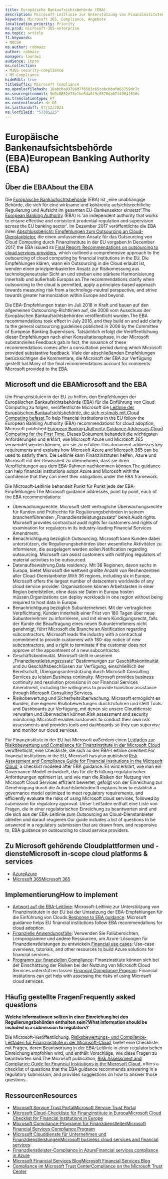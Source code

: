 ```yaml
---
title: Europäische Bankaufsichtsbehörde (EBA)
description: Microsoft-Leitlinie zur Unterstützung von Finanzinstituten in der EU bei der Umsetzung der EBA-Empfehlungen für die Einführung von Clouds.
keywords: Microsoft 365, Compliance, Angebote
localization_priority: Priority
ms.prod: microsoft-365-enterprise
ms.topic: article
f1.keywords:
- NOCSH
ms.author: robmazz
author: robmazz
manager: laurawi
audience: itpro
ms.collection:
- M365-security-compliance
- MS-Compliance
hideEdit: true
titleSuffix: Microsoft Compliance
ms.openlocfilehash: 18abcba03796d7f6563c65cebcbbafd63759dc7c
ms.sourcegitcommit: 9b0c8852e73e2be54a0f9c6570da67f4964f616c
ms.translationtype: HT
ms.contentlocale: de-DE
ms.lasthandoff: 07/12/2021
ms.locfileid: "53385225"
---
```

# <a name="european-banking-authority-eba"></a><span data-ttu-id="aad83-104">Europäische Bankenaufsichtsbehörde (EBA)</span><span class="sxs-lookup"><span data-stu-id="aad83-104">European Banking Authority (EBA)</span></span>

## <a name="about-the-eba"></a><span data-ttu-id="aad83-105">Über die EBA</span><span class="sxs-lookup"><span data-stu-id="aad83-105">About the EBA</span></span>

<span data-ttu-id="aad83-106">Die [Europäische Bankaufsichtsbehörde](https://eba.europa.eu/) (EBA) ist „eine unabhängige Behörde, die sich für eine wirksame und kohärente aufsichtsrechtliche Regulierung und Aufsicht im gesamten EU-Bankensektor einsetzt“.</span><span class="sxs-lookup"><span data-stu-id="aad83-106">The [European Banking Authority](https://eba.europa.eu/) (EBA) is 'an independent authority that works to ensure effective and consistent prudential regulation and supervision across the EU banking sector'.</span></span> <span data-ttu-id="aad83-107">Im Dezember 2017 veröffentlichte die EBA ihren [Abschlussbericht: Empfehlungen zum Outsourcing an Cloud-Dienstanbieter](https://eba.europa.eu/documents/10180/2170121/Final+draft+Recommendations+on+Cloud+Outsourcing+%28EBA-Rec-2017-03%29.pdf/5fa5cdde-3219-4e95-946d-0c0d05494362), die einen umfassenden Ansatz für das Outsourcing von Cloud Computing durch Finanzinstitute in der EU vorgaben.</span><span class="sxs-lookup"><span data-stu-id="aad83-107">In December 2017, the EBA issued its [Final Report: Recommendations on outsourcing to cloud services providers](https://eba.europa.eu/documents/10180/2170121/Final+draft+Recommendations+on+Cloud+Outsourcing+%28EBA-Rec-2017-03%29.pdf/5fa5cdde-3219-4e95-946d-0c0d05494362), which outlined a comprehensive approach to the outsourcing of cloud computing by financial institutions in the EU.</span></span> <span data-ttu-id="aad83-108">Die Empfehlungen klären, wann ein Outsourcing in die Cloud erlaubt ist, wenden einen prinzipienbasierten Ansatz zur Risikomessung aus technologieneutraler Sicht an und streben eine stärkere Harmonisierung innerhalb und außerhalb Europas an.</span><span class="sxs-lookup"><span data-stu-id="aad83-108">The recommendations clarify when outsourcing to the cloud is permitted, apply a principles-based approach towards measuring risk from a technology-neutral perspective, and strive towards greater harmonization within Europe and beyond.</span></span>

<span data-ttu-id="aad83-109">Die EBA-Empfehlungen traten im Juli 2018 in Kraft und bauen auf den allgemeinen Outsourcing-Richtlinien auf, die 2006 vom Ausschuss der Europäischen Bankaufsichtsbehörden veröffentlicht wurden.</span><span class="sxs-lookup"><span data-stu-id="aad83-109">The EBA recommendations took effect in July 2018, and they build on and add clarity to the general outsourcing guidelines published in 2006 by the Committee of European Banking Supervisors.</span></span> <span data-ttu-id="aad83-110">Tatsächlich erfolgt die Veröffentlichung dieser Empfehlungen nach einer Konsultationsphase, in der Microsoft substanzielles Feedback gab.</span><span class="sxs-lookup"><span data-stu-id="aad83-110">In fact, the issuance of these recommendations comes after a consultation period during which Microsoft provided substantive feedback.</span></span> <span data-ttu-id="aad83-111">Viele der abschließenden Empfehlungen berücksichtigen die Kommentare, die Microsoft der EBA zur Verfügung gestellt hat.</span><span class="sxs-lookup"><span data-stu-id="aad83-111">Many of the final recommendations account for comments Microsoft provided to the EBA.</span></span>

## <a name="microsoft-and-the-eba"></a><span data-ttu-id="aad83-112">Microsoft und die EBA</span><span class="sxs-lookup"><span data-stu-id="aad83-112">Microsoft and the EBA</span></span>

<span data-ttu-id="aad83-113">Um Finanzinstituten in der EU zu helfen, den Empfehlungen der Europäischen Bankaufsichtsbehörde (EBA) für die Einführung von Cloud Computing zu folgen, veröffentlichte Microsoft die [Leitlinie der Europäischen Bankaufsichtsbehörde, die sich erstmals mit Cloud Computing befasst](https://aka.ms/FinServ-Guide-EuBankAuth).</span><span class="sxs-lookup"><span data-stu-id="aad83-113">To help financial institutions in the EU follow the European Banking Authority (EBA) recommendations for cloud adoption, Microsoft published [European Banking Authority Guidance Addresses Cloud Computing for the First Time](https://aka.ms/FinServ-Guide-EuBankAuth).</span></span> <span data-ttu-id="aad83-114">Dieses Dokument behandelt die wichtigsten Anforderungen und erklärt, wie Microsoft Azure und Microsoft 365 verwendet werden können, um sie zu erfüllen.</span><span class="sxs-lookup"><span data-stu-id="aad83-114">This document addresses key requirements and explains how Microsoft Azure and Microsoft 365 can be used to satisfy them.</span></span> <span data-ttu-id="aad83-115">Die Leitlinie kann Finanzinstituten helfen, Azure und Microsoft mit der Gewissheit zu übernehmen, dass sie ihren Verpflichtungen aus dem EBA-Rahmen nachkommen können.</span><span class="sxs-lookup"><span data-stu-id="aad83-115">The guidance can help financial institutions adopt Azure and Microsoft with the confidence that they can meet their obligations under the EBA framework.</span></span>

<span data-ttu-id="aad83-116">Die Microsoft-Leitlinie behandelt Punkt für Punkt jede der EBA-Empfehlungen:</span><span class="sxs-lookup"><span data-stu-id="aad83-116">The Microsoft guidance addresses, point by point, each of the EBA recommendations:</span></span>

- <span data-ttu-id="aad83-p104">Überwachungsrechte. Microsoft stellt vertragliche Überwachungsrechte für Kunden und Prüfrechte für Regulierungsbehörden in seinem branchenführenden „Finanzdienstleistungszusatz“ bereit.</span><span class="sxs-lookup"><span data-stu-id="aad83-p104">Audit rights. Microsoft provides contractual audit rights for customers and rights of examination for regulators in its industry-leading Financial Services Amendment.</span></span>
- <span data-ttu-id="aad83-p105">Benachrichtigung bezüglich Outsourcing. Microsoft kann Kunden dabei unterstützen, die Regulierungsbehörden über wesentliche Aktivitäten zu informieren, die ausgelagert werden sollen.</span><span class="sxs-lookup"><span data-stu-id="aad83-p105">Notification regarding outsourcing. Microsoft can assist customers with notifying regulators of material activities to be outsourced.</span></span>
- <span data-ttu-id="aad83-121">Datenaufbewahrung.</span><span class="sxs-lookup"><span data-stu-id="aad83-121">Data residency.</span></span> <span data-ttu-id="aad83-122">Mit 36 Regionen, davon sechs in Europa, bietet Microsoft die weltweit größte Anzahl von Rechenzentren aller Cloud-Dienstanbieter.</span><span class="sxs-lookup"><span data-stu-id="aad83-122">With 36 regions, including six in Europe, Microsoft offers the largest number of datacenters worldwide of any cloud service provider.</span></span> <span data-ttu-id="aad83-123">Organisationen können Arbeitslasten in einer Region bereitstellen, ohne dass sie Daten in Europa hosten müssen.</span><span class="sxs-lookup"><span data-stu-id="aad83-123">Organizations can deploy workloads in one region without being required to host data in Europe.</span></span>
- <span data-ttu-id="aad83-p107">Benachrichtigung bezüglich Subunternehmer. Mit der vertraglichen Verpflichtung, Kunden innerhalb einer Frist von 180 Tagen über neue Subunternehmer zu informieren, und mit einem Kündigungsrecht, falls der Kunde die Beauftragung eines neuen Subunternehmers nicht genehmigt, führt Microsoft die Branche an.</span><span class="sxs-lookup"><span data-stu-id="aad83-p107">Notification regarding subcontractors. Microsoft leads the industry with a contractual commitment to provide customers with 180-day notice of new subcontractors, and a right to terminate if the customer does not approve of the appointment of a new subcontractor.</span></span>
- <span data-ttu-id="aad83-p108">Geschäftskontinuität. Microsoft stellt in unserem „Finanzdienstleistungszusatz“ Bestimmungen zur Geschäftskontinuität und zu Geschäftsbeschlüssen zur Verfügung, einschließlich der Bereitschaft, Übergangsunterstützung durch Microsoft Consulting Services zu leisten.</span><span class="sxs-lookup"><span data-stu-id="aad83-p108">Business continuity. Microsoft provides business continuity and resolution provisions in our Financial Services Amendment, including the willingness to provide transition assistance through Microsoft Consulting Services.</span></span>
- <span data-ttu-id="aad83-p109">Risikobewertung und Sicherheitsüberwachung. Microsoft ermöglicht es Kunden, ihre eigenen Risikobewertungen durchzuführen und stellt Tools und Dashboards zur Verfügung, mit denen sie unsere Clouddienste verwalten und überwachen können.</span><span class="sxs-lookup"><span data-stu-id="aad83-p109">Risk assessment and security monitoring. Microsoft enables customers to conduct their own risk assessments and provides tools and dashboards so they can supervise and monitor our cloud services.</span></span>

<span data-ttu-id="aad83-130">Für Finanzinstitute in der EU hat Microsoft außerdem einen [Leitfaden zur Risikobewertung und Compliance für Finanzinstitute in der Microsoft Cloud](https://aka.ms/RiskGovernanceGuide) veröffentlicht, eine Checkliste, die sich an der EBA-Leitlinie orientiert.</span><span class="sxs-lookup"><span data-stu-id="aad83-130">For financial institutions in the EU, Microsoft has also published [Risk Assessment and Compliance Guide for Financial Institutions in the Microsoft Cloud](https://aka.ms/RiskGovernanceGuide), a checklist modeled after EBA guidance.</span></span> <span data-ttu-id="aad83-131">Es wird erklärt, wie man ein Governance-Modell entwickelt, das für die Erfüllung regulatorischer Anforderungen optimiert ist, und wie man die Risiken der Nutzung von Microsoft Cloud Services effizient bewertet, gefolgt von der Einreichung zur Genehmigung durch die Aufsichtsbehörden.</span><span class="sxs-lookup"><span data-stu-id="aad83-131">It explains how to establish a governance model optimized to meet regulatory requirements, and efficiently evaluate the risks of using Microsoft cloud services, followed by submission for regulatory approval.</span></span> <span data-ttu-id="aad83-132">Unser Leitfaden enthält eine Liste von Fragen, die in einer regulatorischen Einreichung zu beantworten sind und die sich aus der EBA-Leitlinie zum Outsourcing an Cloud-Dienstanbieter ableiten und darauf reagieren.</span><span class="sxs-lookup"><span data-stu-id="aad83-132">Our guide includes a list of questions to be answered in a regulatory submission that are drawn from, and responsive to, EBA guidance on outsourcing to cloud service providers.</span></span>

## <a name="microsoft-in-scope-cloud-platforms--services"></a><span data-ttu-id="aad83-133">Zu Microsoft gehörende Cloudplattformen und -dienste</span><span class="sxs-lookup"><span data-stu-id="aad83-133">Microsoft in-scope cloud platforms & services</span></span>

- [<span data-ttu-id="aad83-134">Azure</span><span class="sxs-lookup"><span data-stu-id="aad83-134">Azure</span></span>](https://aka.ms/AzureCompliance)
- [<span data-ttu-id="aad83-135">Microsoft 365</span><span class="sxs-lookup"><span data-stu-id="aad83-135">Microsoft 365</span></span>](https://aka.ms/o365-compliance-framework)

## <a name="how-to-implement"></a><span data-ttu-id="aad83-136">Implementierung</span><span class="sxs-lookup"><span data-stu-id="aad83-136">How to implement</span></span>

- <span data-ttu-id="aad83-137">[Antwort auf die EBA-Leitlinie](https://aka.ms/FinServ-Guide-EuBankAuth): Microsoft-Leitlinie zur Unterstützung von Finanzinstituten in der EU bei der Umsetzung der EBA-Empfehlungen für die Einführung von Clouds.</span><span class="sxs-lookup"><span data-stu-id="aad83-137">[Response to EBA guidance](https://aka.ms/FinServ-Guide-EuBankAuth): Microsoft guidance helps EU financial institutions follow EBA recommendations for cloud adoption.</span></span>
- <span data-ttu-id="aad83-138">[Finanzielle Anwendungsfälle](/azure/industry/financial/): Verwenden Sie Fallübersichten, Lernprogramme und andere Ressourcen, um Azure-Lösungen für Finanzdienstleistungen zu entwickeln.</span><span class="sxs-lookup"><span data-stu-id="aad83-138">[Financial use cases](/azure/industry/financial/): Use-case overviews, tutorials, and other resources to build Azure solutions for financial services.</span></span>
- <span data-ttu-id="aad83-139">[Programm zur finanziellen Compliance](https://aka.ms/FSCP-Print): Finanzinstitute können sich bei der Einschätzung der Risiken bei der Nutzung von Microsoft Cloud Services unterstützen lassen.</span><span class="sxs-lookup"><span data-stu-id="aad83-139">[Financial Compliance Program](https://aka.ms/FSCP-Print): Financial institutions can get help with assessing the risks of using Microsoft cloud services.</span></span>

## <a name="frequently-asked-questions"></a><span data-ttu-id="aad83-140">Häufig gestellte Fragen</span><span class="sxs-lookup"><span data-stu-id="aad83-140">Frequently asked questions</span></span>

<span data-ttu-id="aad83-141">**Welche Informationen sollten in einer Einreichung bei den Regulierungsbehörden enthalten sein?**</span><span class="sxs-lookup"><span data-stu-id="aad83-141">**What information should be included in a submission to regulators?**</span></span>

<span data-ttu-id="aad83-142">Die Microsoft-Veröffentlichung, [Risikobewertungs- und Compliance-Leitfaden für Finanzinstitute in der Microsoft-Cloud](https://aka.ms/RiskGovernanceGuide), bietet eine Checkliste mit Fragen, deren Beantwortung in der EBA-Leitlinie in einer regulatorischen Einreichung empfohlen wird, und enthält Vorschläge, wie diese Fragen zu beantworten sind.</span><span class="sxs-lookup"><span data-stu-id="aad83-142">The Microsoft publication, [Risk Assessment and Compliance Guide for Financial Institutions in the Microsoft Cloud](https://aka.ms/RiskGovernanceGuide), offers a checklist of questions that the EBA guidance recommends answering in a regulatory submission, and provides suggestions on how to answer those questions.</span></span>

## <a name="resources"></a><span data-ttu-id="aad83-143">Ressourcen</span><span class="sxs-lookup"><span data-stu-id="aad83-143">Resources</span></span>

- [<span data-ttu-id="aad83-144">Microsoft Service Trust Portal</span><span class="sxs-lookup"><span data-stu-id="aad83-144">Microsoft Service Trust Portal</span></span>](https://aka.ms/STP)
- [<span data-ttu-id="aad83-145">Microsoft Cloud-Checkliste für Finanzinstitute in Europa</span><span class="sxs-lookup"><span data-stu-id="aad83-145">Microsoft Cloud Checklist for Financial Institutions in Europe</span></span>](https://query.prod.cms.rt.microsoft.com/cms/api/am/binary/RE4IPF3)
- [<span data-ttu-id="aad83-146">Microsoft Compliance-Programm für Finanzdienstleiter</span><span class="sxs-lookup"><span data-stu-id="aad83-146">Microsoft Financial Services Compliance Program</span></span>](https://aka.ms/FSCP-Print)
- [<span data-ttu-id="aad83-147">Microsoft Clouddienste für Unternehmen und Finanzdienstleistungen</span><span class="sxs-lookup"><span data-stu-id="aad83-147">Microsoft business cloud services and financial services</span></span>](https://www.microsoft.com/trustcenter/cloudservices/financialservices)
- [<span data-ttu-id="aad83-148">Finanzdienstleister-Compliance in Azure</span><span class="sxs-lookup"><span data-stu-id="aad83-148">Financial services compliance in Azure</span></span>](https://azure.microsoft.com/resources/videos/azurecon-2015-financial-services-compliance-in-azure/)
- [<span data-ttu-id="aad83-149">Microsoft Financial Services Blog</span><span class="sxs-lookup"><span data-stu-id="aad83-149">Microsoft Financial Services Blog</span></span>](https://techcommunity.microsoft.com/t5/Financial-Services-Blog/bg-p/FinancialServicesBlog)
- [<span data-ttu-id="aad83-150">Compliance im Microsoft Trust Center</span><span class="sxs-lookup"><span data-stu-id="aad83-150">Compliance on the Microsoft Trust Center</span></span>](https://www.microsoft.com/trust-center/compliance/compliance-overview)
